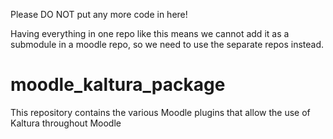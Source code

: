 Please DO NOT put any more code in here!

Having everything in one repo like this means we cannot add it as a submodule in a moodle repo, so we need to use the separate repos instead.

moodle_kaltura_package
======================

This repository contains the various Moodle plugins that allow the use of Kaltura throughout Moodle
